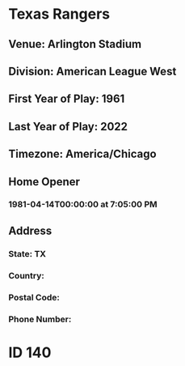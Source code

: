 # Texas Rangers
## Venue: Arlington Stadium
## Division: American League West
## First Year of Play: 1961
## Last Year of Play: 2022
## Timezone: America/Chicago
## Home Opener
### 1981-04-14T00:00:00 at 7:05:00 PM
## Address
### 
### State: TX
### Country: 
### Postal Code: 
### Phone Number: 
# ID 140